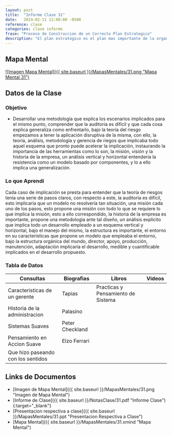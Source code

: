 ```yaml
---
layout: post
title:  "Informe Clase 31"
date:   2019-02-11 12:00:00 -0500
reference: clase
categories: clase informe
frase: "Proceso de Construccion de un Correcto Plan Estrategico"
description: "El plan estrategico es el plan mas importante de la organizacion ya que es con estes que se llama atencion al proceso."
---
```


## Mapa Mental
<a href="{{ site.baseurl }}/MapasMentales/31.png">![Imagen Mapa Mental]({{ site.baseurl }}/MapasMentales/31.png "Mapa Mental 31")</a>

## Datos de la Clase
### Objetivo
- Desarrollar una metodología que explica los escenarios implicados para el mismo punto, comprender que la auditoria es difícil y que cada cosa explica generaliza como enfrentarlo, bajo la teoría del riesgo empezamos a tener la aplicación disruptiva de la misma, con ello, la teoría, análisis, metodología y gerencia de riegos que implicaba todo aquel esquema que pronto puede acelerar la implicación, instaurando la importancia de las herramientas como lo son, la misión, visión y la historia de la empresa, un análisis vertical y horizontal entendería la resistencia como un modelo basado por componentes, y lo a ello implica una generalización. 

### Lo que Aprendi
Cada caso de implicación se presta para entender que la teoría de riesgos tenia una serie de pasos claros, con respecto a este, la auditoria es difícil, esto implicaría que un modelo no resolvería tan situación, una misión cada uno de los pasos, esto propone una misión con todo lo que se requiere lo que implica la misión, esto a ello correspondido, la historia de la empresa es importante, propone una metodología ante tal diseño, un análisis explicito que implica todo un desarrollo empleado a un esquema vertical y horizontal, bajo el manejo del mismo, la estructura es importante, el entorno en su características que propone un modelo que empleaba el entorno, bajo la estructura orgánica del mundo, director, apoyo, producción, manutención, adaptación implicaría el desarrollo, medible y cuantificable implicados en el desarrollo propuesto.

### Tabla de Datos

| Consultas                          | Biografias      | Libros                             | Videos |
| ---------                          | ----------      | ------                             | ------ |
| Caracteristicas de un gerente      | Tapias          | Practicas y Pensamiento de Sistema |        |
| Historia de la administracion      | Palasino        |                                    |        |
| Sistemas Suaves                    | Peter Checkland |                                    |        |
| Pensamiento en Accion Suave        | Elzo Ferrari    |                                    |        |
| Que hizo paseando con los sentidos |                 |                                    |        |


## Links de Documentos
- [Imagen de Mapa Mental]({{ site.baseurl }}/MapasMentales/31.png "Imagen de Mapa Mental")
- [Informe de Clase]({{ site.baseurl }}/NotasClase/31.pdf "Informe Clase"){:target="_blank"}
- [Presentacion respectiva a clase]({{ site.baseurl }}/MapasMentales/31.ppt "Presentacion Respectiva a Clase")
- [Mapa Mental]({{ site.baseurl }}/MapasMentales/31.xmind "Mapa Mental")

